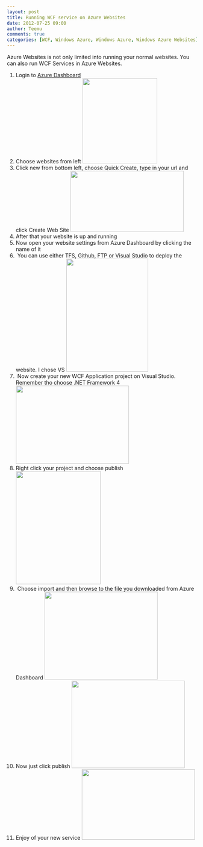 ```yaml
---
layout: post
title: Running WCF service on Azure Websites
date: 2012-07-25 09:00
author: Teemu
comments: true
categories: [WCF, Windows Azure, Windows Azure, Windows Azure Websites]
---
```

Azure Websites is not only limited into running your normal websites.
You can also run WCF Services in Azure Websites.

<!--more-->
<ol>
	<li>Login to <a href="https://manage.windowsazure.com">Azure Dashboard</a></li>
	<li>Choose websites from left
<a href="http://tapanila.azurewebsites.net/wp-content/uploads/2012/07/AzureWebsites1.png"><img title="AzureWebsites" src="http://tapanila.azurewebsites.net/wp-content/uploads/2012/07/AzureWebsites1.png" alt="" width="198" height="226" /></a></li>
	<li>Click new from bottom left, choose Quick Create, type in your url and click Create Web Site
<a href="http://tapanila.azurewebsites.net/wp-content/uploads/2012/07/AzureWebsitesQuickCreate1.png"><img title="AzureWebsitesQuickCreate" src="http://tapanila.azurewebsites.net/wp-content/uploads/2012/07/AzureWebsitesQuickCreate1-300x162.png" alt="" width="300" height="162" /></a></li>
	<li>After that your website is up and running</li>
	<li>Now open your website settings from Azure Dashboard by clicking the name of it
<a href="http://tapanila.azurewebsites.net/wp-content/uploads/2012/07/ChoosingWebsite.png"><img title="ChoosingWebsite" src="http://tapanila.azurewebsites.net/wp-content/uploads/2012/07/ChoosingWebsite-300x10.png" alt="" width="300" height="10" /></a></li>
	<li> You can use either TFS, Github, FTP or Visual Studio to deploy the website. I chose VS
<a href="http://tapanila.azurewebsites.net/wp-content/uploads/2012/07/DowndloadPublishProfile.png"><img title="DowndloadPublishProfile" src="http://tapanila.azurewebsites.net/wp-content/uploads/2012/07/DowndloadPublishProfile-217x300.png" alt="" width="217" height="300" /></a></li>
	<li> Now create your new WCF Application project on Visual Studio. Remember tho choose .NET Framework 4
<a href="http://tapanila.azurewebsites.net/wp-content/uploads/2012/07/CreateNewWCFServiceProject1.png"><img class="alignnone size-medium wp-image-98" title="CreateNewWCFServiceProject" src="https://res.cloudinary.com/tapanila-net/image/upload/h_207,w_300/v1388360870/CreateNewWCFServiceProject1_ifqzip.png" alt="" width="300" height="207" /></a></li>
	<li>Right click your project and choose publish
<a href="http://tapanila.azurewebsites.net/wp-content/uploads/2012/07/PublishingWCFService.png"><img class="alignnone size-medium wp-image-99" title="PublishingWCFService" src="https://res.cloudinary.com/tapanila-net/image/upload/h_300,w_225/v1388360869/PublishingWCFService_tqlvsn.png" alt="" width="225" height="300" /></a></li>
	<li> Choose import and then browse to the file you downloaded from Azure Dashboard
<a href="http://tapanila.azurewebsites.net/wp-content/uploads/2012/07/ImportPublishProfile.png"><img title="ImportPublishProfile" src="http://tapanila.azurewebsites.net/wp-content/uploads/2012/07/ImportPublishProfile-300x233.png" alt="" width="300" height="233" /></a></li>
	<li>Now just click publish
<a href="http://tapanila.azurewebsites.net/wp-content/uploads/2012/07/PublishWebApplication.png"><img title="PublishWebApplication" src="http://tapanila.azurewebsites.net/wp-content/uploads/2012/07/PublishWebApplication-300x232.png" alt="" width="300" height="232" /></a></li>
	<li>Enjoy of your new service
<a href="http://tapanila.azurewebsites.net/wp-content/uploads/2012/07/PublishedWCFService.png"><img title="PublishedWCFService" src="http://tapanila.azurewebsites.net/wp-content/uploads/2012/07/PublishedWCFService-300x187.png" alt="" width="300" height="187" /></a></li>
</ol>
